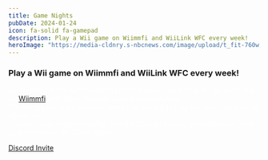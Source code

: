 ```yaml
---
title: Game Nights
pubDate: 2024-01-24
icon: fa-solid fa-gamepad
description: Play a Wii game on Wiimmfi and WiiLink WFC every week!
heroImage: "https://media-cldnry.s-nbcnews.com/image/upload/t_fit-760w,f_auto,q_auto:best/msnbc/Components/ArtAndPhoto-Fronts/TECH/080502/080502-tec-marioKart-524p.jpg"
---
```


### Play a Wii game on Wiimmfi and WiiLink WFC every week!

<p style="color:white;">
			Every week in the RiiConnect24 Discord server, we pick a Wii game to play on <a
				href="https://wiimmfi.de/">Wiimmfi</a> with other Discord users every Saturday.
			<br>
			We like to play more obscure gems that are fun to play but don't get a lot of attention.
			<br>
			To participate in Game Nights, join the Discord server, go to #random, and type in /roleme Wii Game Night.
		</p>

<a href="https://discord.gg/wiilink" class="btn btn-primary" id="download-button"><i class="fa-brands fa-discord"></i> Discord Invite</a>

</div>
